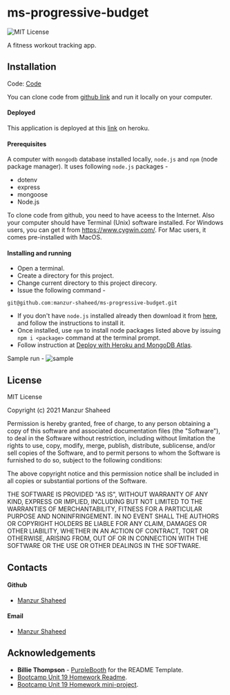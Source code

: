 # ms-progressive-budget
![MIT License](https://img.shields.io/badge/License-MIT-blue.svg)

A fitness workout tracking app. 

## Installation

Code: [Code](https://github.com/manzur-shaheed/ms-progressive-budget) 

You can clone code from [github link](https://github.com/manzur-shaheed/ms-progressive-budget) and run it locally on your computer. 

#### Deployed
This application is deployed at this [link](https://ms-progressive-budget.herokuapp.com/) on heroku.
#### Prerequisites 
A computer with ```mongodb``` database installed locally, ```node.js``` and ```npm``` (node package manager). It uses following ```node.js``` packages -
- dotenv
- express
- mongoose
- Node.js

To clone code from github, you need to have aceess to the Internet. Also your computer should have Terminal (Unix) software installed. For Windows users, you can get it from https://www.cygwin.com/. For Mac users, it comes pre-installed with MacOS. 

#### Installing and running 
- Open a terminal.
- Create a directory for this project.
- Change current directory to this project direcory.
- Issue the following command -
```
git@github.com:manzur-shaheed/ms-progressive-budget.git
```
- If you don't have ```node.js``` installed already then download it from [here](https://nodejs.org/en/download/), and follow the instructions to install it.
- Once installed, use ```npm``` to install node packages listed above by issuing ```npm i <package>``` command at the terminal prompt.
- Follow instruction at [Deploy with Heroku and MongoDB Atlas](https://columbia.bootcampcontent.com/columbia-bootcamp/cu-nyc-virt-fsf-pt-03-2021-u-c/-/blob/master/19-PWA/04-Important/MongoAtlas-Deploy.md).

Sample run -
![sample](./assets/images/ms-progressive-budget.gif)
## License
MIT License

Copyright (c) 2021 Manzur Shaheed

Permission is hereby granted, free of charge, to any person obtaining a copy of this software and associated documentation files (the "Software"), to deal in the Software without restriction, including without limitation the rights to use, copy, modify, merge, publish, distribute, sublicense, and/or sell copies of the Software, and to permit persons to whom the Software is furnished to do so, subject to the following conditions:

The above copyright notice and this permission notice shall be included in all copies or substantial portions of the Software.

THE SOFTWARE IS PROVIDED "AS IS", WITHOUT WARRANTY OF ANY KIND, EXPRESS OR IMPLIED, INCLUDING BUT NOT LIMITED TO THE WARRANTIES OF MERCHANTABILITY, FITNESS FOR A PARTICULAR PURPOSE AND NONINFRINGEMENT. IN NO EVENT SHALL THE AUTHORS OR COPYRIGHT HOLDERS BE LIABLE FOR ANY CLAIM, DAMAGES OR OTHER LIABILITY, WHETHER IN AN ACTION OF CONTRACT, TORT OR OTHERWISE, ARISING FROM, OUT OF OR IN CONNECTION WITH THE SOFTWARE OR THE USE OR OTHER DEALINGS IN THE SOFTWARE.
## Contacts
#### Github
- [Manzur Shaheed](https://github.com/manzur-shaheed/)
#### Email
- [Manzur Shaheed](mailto:shaheed_manzur@yahoo.com)
## Acknowledgements
* **Billie Thompson** - [PurpleBooth](https://github.com/PurpleBooth) for the README Template.
* [Bootcamp Unit 19 Homework Readme](https://columbia.bootcampcontent.com/columbia-bootcamp/cu-nyc-virt-fsf-pt-03-2021-u-c/-/tree/master/19-PWA/02-Homework).
* [Bootcamp Unit 19 Homework mini-project](https://columbia.bootcampcontent.com/columbia-bootcamp/cu-nyc-virt-fsf-pt-03-2021-u-c/-/tree/master/19-PWA/01-Activities/23-Stu-Mini-Project/_Solved).



